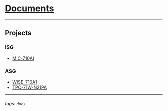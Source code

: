 # [Documents](https://advantechralph.github.io/documents/)

---

## Projects

### ISG

- [MIC-710AI](https://advantechralph.github.io/documents/mic710ai)

### ASG

- [WISE-710A1](https://advantechralph.github.io/documents/wise710a1)
- [TPC-71W-N21PA](https://advantechralph.github.io/documents/tpc71wn21pa/)


---
###### tags: `docs`
